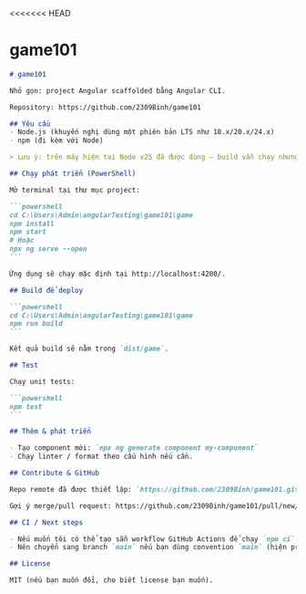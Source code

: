 <<<<<<< HEAD
# game101
````markdown
# game101

Nhỏ gọn: project Angular scaffolded bằng Angular CLI.

Repository: https://github.com/2309Binh/game101

## Yêu cầu
- Node.js (khuyến nghị dùng một phiên bản LTS như 18.x/20.x/24.x)
- npm (đi kèm với Node)

> Lưu ý: trên máy hiện tại Node v25 đã được dùng — build vẫn chạy nhưng nên chuyển về LTS cho production.

## Chạy phát triển (PowerShell)

Mở terminal tại thư mục project:

```powershell
cd C:\Users\Admin\angularTesting\game101\game
npm install
npm start
# Hoặc
npx ng serve --open
```

Ứng dụng sẽ chạy mặc định tại http://localhost:4200/.

## Build để deploy

```powershell
cd C:\Users\Admin\angularTesting\game101\game
npm run build
```

Kết quả build sẽ nằm trong `dist/game`.

## Test

Chạy unit tests:

```powershell
npm test
```

## Thêm & phát triển

- Tạo component mới: `npx ng generate component my-component`
- Chạy linter / format theo cấu hình nếu cần.

## Contribute & GitHub

Repo remote đã được thiết lập: `https://github.com/2309Binh/game101.git`

Gợi ý merge/pull request: https://github.com/2309Binh/game101/pull/new/master

## CI / Next steps

- Nếu muốn tôi có thể tạo sẵn workflow GitHub Actions để chạy `npm ci` + `npm run build` trên mỗi push.
- Nên chuyển sang branch `main` nếu bạn dùng convention `main` (hiện project đang dùng `master`).

## License

MIT (nếu bạn muốn đổi, cho biết license bạn muốn).

````


